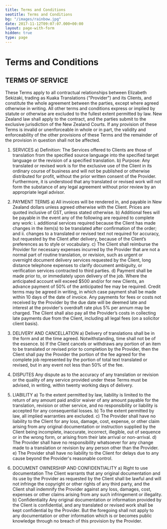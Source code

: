 ```yaml
---
title: Terms and Conditions
seotitle: Terms and Conditions
bg: "/images/rainbow.jpg"
date: 2017-11-12T09:07:07.000+00:00
layout: page-with-form
hidden: true
type: page
---
```


# Terms and Conditions
## TERMS OF SERVICE
These Terms apply to all contractual relationships between Elizabeth Sekizaki, trading as Kuaka Translations ("Provider") and its Clients, and constitute the whole agreement between the parties, except where agreed otherwise in writing. All other terms and conditions express or implied by statute or otherwise are excluded to the fullest extent permitted by law. New Zealand law shall apply to the contract, and the parties submit to the exclusive jurisdiction of the New Zealand Courts. If any provision of these Terms is invalid or unenforceable in whole or in part, the validity and enforceability of the other provisions of these Terms and the remainder of the provision in question shall not be affected.
1. SERVICES
a) Definition: 
The Services offered to Clients are those of translation from the specified source language into the specified target language or the revision of a specified translation.
b) Purpose:
Any translated or revised work is for the exclusive use of the Client in its ordinary course of business and will not be published or otherwise distributed for profit, without the prior written consent of the Provider. Furthermore, it is understood that any translated or revised work will not form the substance of any legal agreement without prior review by an appropriate legal advisor.
2. PAYMENT TERMS
a) All invoices will be rendered in, and payable in New Zealand dollars unless agreed otherwise with the Client. Prices are quoted inclusive of GST, unless stated otherwise.
b) Additional fees will be payable in the event any of the following are required to complete any work:
i. additional services required because the Client has made changes in the item(s) to be translated after confirmation of the order; and
ii. changes to a translated or revised text not required for accuracy, but requested by the Client after delivery, because of the Client’s preferences as to style or vocabulary.
c) The Client shall reimburse the Provider for necessary expenses incurred by the Provider that are not a normal part of routine translation, or revision, such as urgent or overnight document delivery services requested by the Client, long distance telephone expenses to clarify document ambiguity, or verification services contracted to third parties.
d) Payment shall be made prior to, or immediately upon delivery of the job. Where the anticipated account will exceed $500 and/or for new Clients, an advance payment of 50% of the anticipated fee may be required. Credit terms may be agreed in writing, in which case payment shall be made within 10 days of the date of invoice. Any payments for fees or costs not received by the Provider by the due date will be deemed late and interest at the provider's overdraft rate plus 5% per annum may be charged. The Client shall also pay all the Provider’s costs in collecting late payments due from the Client, including all legal fees (on a solicitor client basis).
3. DELIVERY AND CANCELLATION 
a) Delivery of translations shall be in the form and at the time agreed. Notwithstanding, time shall not be of the essence. 
b) If the Client cancels or withdraws any portion of an item to be translated or revised prior to completion by the Provider, then the Client shall pay the Provider the portion of the fee agreed for the complete job represented by the portion of total text translated or revised, but in any event not less than 50% of the fee.  
4. DISPUTES
Any dispute as to the accuracy of any translation or revision or the quality of any service provided under these Terms must be advised, in writing, within twenty working days of delivery.
5. LIABILITY
a) To the extent permitted by law, liability is limited to the return of any amount paid and/or waiver of any amount payable for the translation, revision or other service, and no responsibility or liability is accepted for any consequential losses.
b) To the extent permitted by law, all implied warranties are excluded. 
c) The Provider shall have no liability to the Client for any loss, damage, cost, expense, or other claim arising from any original documentation or instruction supplied by the Client being incomplete, inaccurate, incorrect, illegible, out of sequence or in the wrong form, or arising from their late arrival or non-arrival.
d) The Provider shall have no responsibility whatsoever for any change made to a translation or revision by any person other than the Provider.
e) The Provider shall have no liability to the Client for delays due to any cause beyond the Provider's reasonable control.

6. DOCUMENT OWNERSHIP AND CONFIDENTIALITY
a) Right to use documentation 
The Client warrants that any original documentation and its use by the Provider as requested by the Client shall be lawful and will not infringe the copyright or other rights of any third party, and the Client shall indemnify the Provider against any loss, damages, cost, expenses or other claims arising from any such infringement or illegality.
b) Confidentiality
Any original documentation or information provided by the Client is confidential, and any translated or revised work shall be kept confidential by the Provider. But the foregoing shall not apply to any documentation or other information which is or becomes public knowledge through no breach of this provision by the Provider.